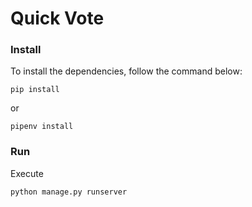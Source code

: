 # Quick Vote
 
### Install

To install the dependencies, follow the command below:

`pip install`

or

`pipenv install`

### Run

Execute

`python manage.py runserver`
